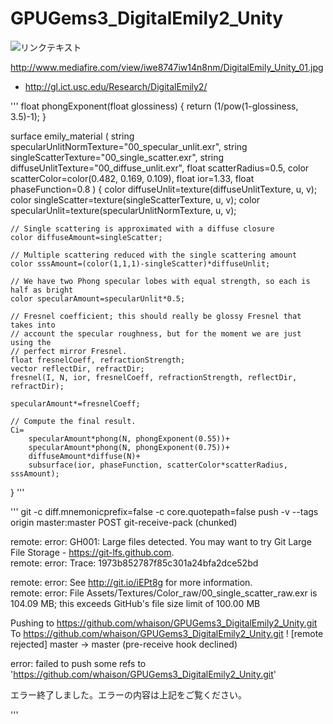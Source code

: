 # GPUGems3_DigitalEmily2_Unity


![リンクテキスト](https://forum.unity3d.com/attachments/digitalemily_unity_01-jpg.209692/"タイトル")


http://www.mediafire.com/view/iwe8747iw14n8nm/DigitalEmily_Unity_01.jpg



- http://gl.ict.usc.edu/Research/DigitalEmily2/



'''
float phongExponent(float glossiness) {
	return (1/pow(1-glossiness, 3.5)-1);
}

surface emily_material
(
  string specularUnlitNormTexture="00_specular_unlit.exr",
  string singleScatterTexture="00_single_scatter.exr",
  string diffuseUnlitTexture="00_diffuse_unlit.exr",
  float scatterRadius=0.5,
  color scatterColor=color(0.482, 0.169, 0.109),
  float ior=1.33,
  float phaseFunction=0.8
)
{
	color diffuseUnlit=texture(diffuseUnlitTexture, u, v);
	color singleScatter=texture(singleScatterTexture, u, v);
	color specularUnlit=texture(specularUnlitNormTexture, u, v);

	// Single scattering is approximated with a diffuse closure
	color diffuseAmount=singleScatter;

	// Multiple scattering reduced with the single scattering amount
	color sssAmount=(color(1,1,1)-singleScatter)*diffuseUnlit;

	// We have two Phong specular lobes with equal strength, so each is half as bright
	color specularAmount=specularUnlit*0.5;

	// Fresnel coefficient; this should really be glossy Fresnel that takes into
	// account the specular roughness, but for the moment we are just using the
	// perfect mirror Fresnel.
	float fresnelCoeff, refractionStrength;
	vector reflectDir, refractDir;
	fresnel(I, N, ior, fresnelCoeff, refractionStrength, reflectDir, refractDir);

	specularAmount*=fresnelCoeff;

	// Compute the final result.
 	Ci=
 		specularAmount*phong(N, phongExponent(0.55))+
 		specularAmount*phong(N, phongExponent(0.75))+
 		diffuseAmount*diffuse(N)+
 		subsurface(ior, phaseFunction, scatterColor*scatterRadius, sssAmount);
}
'''





'''
git -c diff.mnemonicprefix=false -c core.quotepath=false push -v --tags origin master:master
POST git-receive-pack (chunked)

remote: error: GH001: Large files detected. You may want to try Git Large File Storage - https://git-lfs.github.com.        
remote: error: Trace: 1973b852787f85c301a24bfa2dce52bd        

remote: error: See http://git.io/iEPt8g for more information.        
remote: error: File Assets/Textures/Color_raw/00_single_scatter_raw.exr is 104.09 MB; this exceeds GitHub's file size limit of 100.00 MB        



Pushing to https://github.com/whaison/GPUGems3_DigitalEmily2_Unity.git
To https://github.com/whaison/GPUGems3_DigitalEmily2_Unity.git
 ! [remote rejected] master -> master (pre-receive hook declined)



error: failed to push some refs to 'https://github.com/whaison/GPUGems3_DigitalEmily2_Unity.git'

エラー終了しました。エラーの内容は上記をご覧ください。

'''
